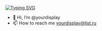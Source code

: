 [![Typing SVG](https://readme-typing-svg.demolab.com?font=Fira+Code&weight=800&duration=3000&pause=1&color=E38A1B&background=0600FF00&multiline=true&width=435&lines=Welcome+%40YourDisplay)](https://git.io/typing-svg)
- 👋 Hi, I’m @yourdisplay
- 📫 How to reach me yourdisplay@list.ru

